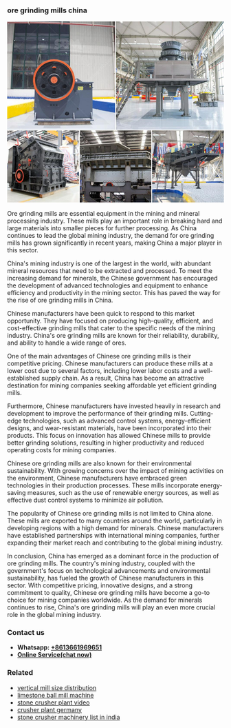 <h3>ore grinding mills china</h3><img src='1708498152.jpg' alt=''><p>Ore grinding mills are essential equipment in the mining and mineral processing industry. These mills play an important role in breaking hard and large materials into smaller pieces for further processing. As China continues to lead the global mining industry, the demand for ore grinding mills has grown significantly in recent years, making China a major player in this sector.</p><p>China's mining industry is one of the largest in the world, with abundant mineral resources that need to be extracted and processed. To meet the increasing demand for minerals, the Chinese government has encouraged the development of advanced technologies and equipment to enhance efficiency and productivity in the mining sector. This has paved the way for the rise of ore grinding mills in China.</p><p>Chinese manufacturers have been quick to respond to this market opportunity. They have focused on producing high-quality, efficient, and cost-effective grinding mills that cater to the specific needs of the mining industry. China's ore grinding mills are known for their reliability, durability, and ability to handle a wide range of ores.</p><p>One of the main advantages of Chinese ore grinding mills is their competitive pricing. Chinese manufacturers can produce these mills at a lower cost due to several factors, including lower labor costs and a well-established supply chain. As a result, China has become an attractive destination for mining companies seeking affordable yet efficient grinding mills.</p><p>Furthermore, Chinese manufacturers have invested heavily in research and development to improve the performance of their grinding mills. Cutting-edge technologies, such as advanced control systems, energy-efficient designs, and wear-resistant materials, have been incorporated into their products. This focus on innovation has allowed Chinese mills to provide better grinding solutions, resulting in higher productivity and reduced operating costs for mining companies.</p><p>Chinese ore grinding mills are also known for their environmental sustainability. With growing concerns over the impact of mining activities on the environment, Chinese manufacturers have embraced green technologies in their production processes. These mills incorporate energy-saving measures, such as the use of renewable energy sources, as well as effective dust control systems to minimize air pollution.</p><p>The popularity of Chinese ore grinding mills is not limited to China alone. These mills are exported to many countries around the world, particularly in developing regions with a high demand for minerals. Chinese manufacturers have established partnerships with international mining companies, further expanding their market reach and contributing to the global mining industry.</p><p>In conclusion, China has emerged as a dominant force in the production of ore grinding mills. The country's mining industry, coupled with the government's focus on technological advancements and environmental sustainability, has fueled the growth of Chinese manufacturers in this sector. With competitive pricing, innovative designs, and a strong commitment to quality, Chinese ore grinding mills have become a go-to choice for mining companies worldwide. As the demand for minerals continues to rise, China's ore grinding mills will play an even more crucial role in the global mining industry.</p><h3>Contact us</h3><ul><li><strong>Whatsapp:&nbsp;<a href="https://wa.me/8613661969651">+8613661969651</a></strong></li><li><a href="https://swt.shibang-china.com/?git&amp;zhl&amp;ore grinding mills china"><strong>Online Service(chat now)</strong></a></li></ul><h3>Related</h3><ul><li><a href='vertical mill size distribution.md'>vertical mill size distribution</a></li><li><a href='limestone ball mill machine.md'>limestone ball mill machine</a></li><li><a href='stone crusher plant video.md'>stone crusher plant video</a></li><li><a href='crusher plant germany.md'>crusher plant germany</a></li><li><a href='stone crusher machinery list in india.md'>stone crusher machinery list in india</a></li></ul>